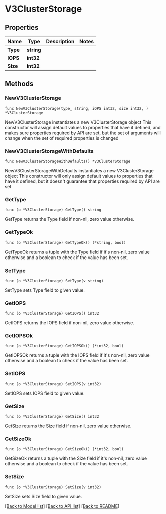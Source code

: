 # V3ClusterStorage

## Properties

Name | Type | Description | Notes
------------ | ------------- | ------------- | -------------
**Type** | **string** |  | 
**IOPS** | **int32** |  | 
**Size** | **int32** |  | 

## Methods

### NewV3ClusterStorage

`func NewV3ClusterStorage(type_ string, iOPS int32, size int32, ) *V3ClusterStorage`

NewV3ClusterStorage instantiates a new V3ClusterStorage object
This constructor will assign default values to properties that have it defined,
and makes sure properties required by API are set, but the set of arguments
will change when the set of required properties is changed

### NewV3ClusterStorageWithDefaults

`func NewV3ClusterStorageWithDefaults() *V3ClusterStorage`

NewV3ClusterStorageWithDefaults instantiates a new V3ClusterStorage object
This constructor will only assign default values to properties that have it defined,
but it doesn't guarantee that properties required by API are set

### GetType

`func (o *V3ClusterStorage) GetType() string`

GetType returns the Type field if non-nil, zero value otherwise.

### GetTypeOk

`func (o *V3ClusterStorage) GetTypeOk() (*string, bool)`

GetTypeOk returns a tuple with the Type field if it's non-nil, zero value otherwise
and a boolean to check if the value has been set.

### SetType

`func (o *V3ClusterStorage) SetType(v string)`

SetType sets Type field to given value.


### GetIOPS

`func (o *V3ClusterStorage) GetIOPS() int32`

GetIOPS returns the IOPS field if non-nil, zero value otherwise.

### GetIOPSOk

`func (o *V3ClusterStorage) GetIOPSOk() (*int32, bool)`

GetIOPSOk returns a tuple with the IOPS field if it's non-nil, zero value otherwise
and a boolean to check if the value has been set.

### SetIOPS

`func (o *V3ClusterStorage) SetIOPS(v int32)`

SetIOPS sets IOPS field to given value.


### GetSize

`func (o *V3ClusterStorage) GetSize() int32`

GetSize returns the Size field if non-nil, zero value otherwise.

### GetSizeOk

`func (o *V3ClusterStorage) GetSizeOk() (*int32, bool)`

GetSizeOk returns a tuple with the Size field if it's non-nil, zero value otherwise
and a boolean to check if the value has been set.

### SetSize

`func (o *V3ClusterStorage) SetSize(v int32)`

SetSize sets Size field to given value.



[[Back to Model list]](../README.md#documentation-for-models) [[Back to API list]](../README.md#documentation-for-api-endpoints) [[Back to README]](../README.md)


